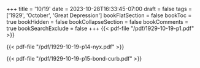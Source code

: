 +++
title = '10/19'
date = 2023-10-28T16:33:45-07:00
draft = false
tags = ['1929', 'October', 'Great Depression']
bookFlatSection = false
bookToc = true
bookHidden = false
bookCollapseSection = false
bookComments = true
bookSearchExclude = false
+++
{{< pdf-file "/pdf/1929-10-19-p1.pdf" >}}

{{< pdf-file "/pdf/1929-10-19-p14-nyx.pdf" >}}

{{< pdf-file "/pdf/1929-10-19-p15-bond-curb.pdf" >}}